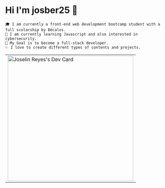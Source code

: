 # Hi I'm josber25 👋
    🎓 I am currently a front-end web development bootcamp student with a full scolarship by Bécalos.
    🌱 I am currently learning Javascript and also interested in cybersecurity.
    🎯 My Goal is to become a full-stack developer. 
    ✨ I love to create different types of contents and projects.
  <table>  
   <tr>
   <td valign="center">
    <a href="https://app.daily.dev/josber25"><img src="https://api.daily.dev/devcards/1718010fd8f346eea3f2795389f1635d.png?r=e3h" width="400" alt="Joselin Reyes's Dev Card"/></a>
    </td>
    </tr> 
   </table>


